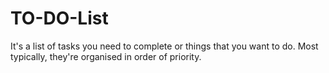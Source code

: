# TO-DO-List
It's a list of tasks you need to complete or things that you want to do. Most typically, they're organised in order of priority.
